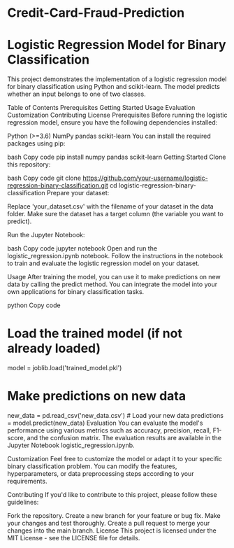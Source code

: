 # Credit-Card-Fraud-Prediction
# Logistic Regression Model for Binary Classification
This project demonstrates the implementation of a logistic regression model for binary classification using Python and scikit-learn. The model predicts whether an input belongs to one of two classes.

Table of Contents
Prerequisites
Getting Started
Usage
Evaluation
Customization
Contributing
License
Prerequisites
Before running the logistic regression model, ensure you have the following dependencies installed:

Python (>=3.6)
NumPy
pandas
scikit-learn
You can install the required packages using pip:

bash
Copy code
pip install numpy pandas scikit-learn
Getting Started
Clone this repository:

bash
Copy code
git clone https://github.com/your-username/logistic-regression-binary-classification.git
cd logistic-regression-binary-classification
Prepare your dataset:

Replace 'your_dataset.csv' with the filename of your dataset in the data folder. Make sure the dataset has a target column (the variable you want to predict).

Run the Jupyter Notebook:

bash
Copy code
jupyter notebook
Open and run the logistic_regression.ipynb notebook. Follow the instructions in the notebook to train and evaluate the logistic regression model on your dataset.

Usage
After training the model, you can use it to make predictions on new data by calling the predict method. You can integrate the model into your own applications for binary classification tasks.

python
Copy code
# Load the trained model (if not already loaded)
model = joblib.load('trained_model.pkl')

# Make predictions on new data
new_data = pd.read_csv('new_data.csv')  # Load your new data
predictions = model.predict(new_data)
Evaluation
You can evaluate the model's performance using various metrics such as accuracy, precision, recall, F1-score, and the confusion matrix. The evaluation results are available in the Jupyter Notebook logistic_regression.ipynb.

Customization
Feel free to customize the model or adapt it to your specific binary classification problem. You can modify the features, hyperparameters, or data preprocessing steps according to your requirements.

Contributing
If you'd like to contribute to this project, please follow these guidelines:

Fork the repository.
Create a new branch for your feature or bug fix.
Make your changes and test thoroughly.
Create a pull request to merge your changes into the main branch.
License
This project is licensed under the MIT License - see the LICENSE file for details.
